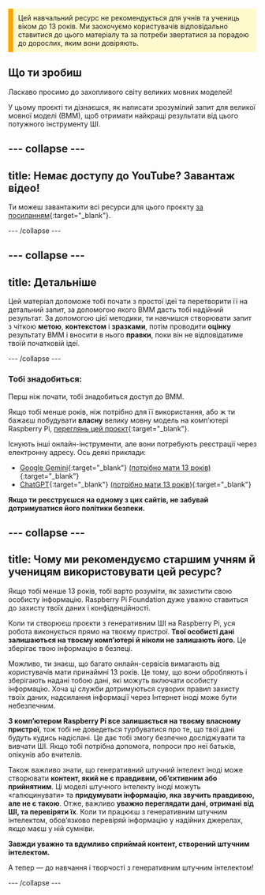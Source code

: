 <p style='border-left: solid; border-width:10px; border-color: #FFA500; background-color: #FFFACD; padding: 10px;'>
Цей навчальний ресурс не рекомендується для учнів та учениць віком до 13 років. Ми заохочуємо користувачів відповідально ставитися до цього матеріалу та за потреби звертатися за порадою до дорослих, яким вони довіряють.
</p>

## Що ти зробиш

Ласкаво просимо до захопливого світу великих мовних моделей!

У цьому проєкті ти дізнаєшся, як написати зрозумілий запит для великої мовної моделі (ВММ), щоб отримати найкращі результати від цього потужного інструменту ШІ.

--- collapse ---
---
title: Немає доступу до YouTube? Завантаж відео!
---

Ти можеш завантажити всі ресурси для цього проєкту [за посиланням](https://rpf.io/p/uk-UA/ai-LLM-prompt-go){:target="_blank"}.

--- /collapse ---

--- collapse ---
---
title: Детальніше
---

Цей матеріал допоможе тобі почати з простої ідеї та перетворити її на детальний запит, за допомогою якого ВММ дасть тобі надійний результат. За допомогою цієї методики, ти навчишся створювати запит з чіткою **метою**, **контекстом** і **зразками**, потім проводити **оцінку** результату ВММ і вносити в нього **правки**, поки він не відповідатиме твоїй початковій ідеї.

--- /collapse ---

### Тобі знадобиться:

Перш ніж почати, тобі знадобиться доступ до ВММ.

Якщо тобі менше років, ніж потрібно для її використання, або ж ти бажаєш побудувати **власну** велику мовну модель на компʼютері Raspberry Pi, [переглянь цей проєкт](https://projects.raspberrypi.org/uk-UA/projects/llm-rpi){:target="_blank"}.

Існують інші онлайн-інструменти, але вони потребують реєстрації через електронну адресу. Ось деякі приклади:
- [Google Gemini](https://gemini.google.com/){:target="_blank"} [(потрібно мати 13 років)](https://support.google.com/gemini/answer/13278668?hl=uk&sjid=17146859308360622836-EU#zippy=%2Ccant-access-this-service){:target="_blank"}
- [ChatGPT](https://www.chat.openai.org){:target="_blank"} [(потрібно мати 13 років)](https://help.openai.com/en/articles/8313401-is-chatgpt-safe-for-all-ages){:target="_blank"}

**Якщо ти реєструєшся на одному з цих сайтів, не забувай дотримуватися його політики безпеки.**

--- collapse ---
---
title: Чому ми рекомендуємо старшим учням й ученицям використовувати цей ресурс?
---

Якщо тобі менше 13 років, тобі варто розуміти, як захистити свою особисту інформацію. Raspberry Pi Foundation дуже уважно ставиться до захисту твоїх даних і конфіденційності.

Коли ти створюєш проєкти з генеративним ШІ на Raspberry Pi, уся робота виконується прямо на твоєму пристрої. **Твої особисті дані залишаються на твоєму комп’ютері й ніколи не залишають його.** Це зберігає твою інформацію в безпеці.

Можливо, ти знаєш, що багато онлайн-сервісів вимагають від користувачів мати принаймні 13 років. Це тому, що вони обробляють і зберігають надані тобою дані, які можуть включати особисту інформацію. Хоча ці служби дотримуються суворих правил захисту твоїх даних, надсилання інформації через Інтернет іноді може бути небезпечним.

**З компʼютером Raspberry Pi все залишається на твоєму власному пристрої**, тож тобі не доведеться турбуватися про те, що твої дані будуть кудись надіслані. Це дає тобі змогу безпечно досліджувати та вивчати ШІ. Якщо тобі потрібна допомога, попроси про неї батьків, опікунів або вчителів.

Також важливо знати, що генеративний штучний інтелект іноді може створювати **контент, який не є правдивим, обʼєктивним або прийнятним**. Ці моделі штучного інтелекту іноді можуть «галюцинувати» та **придумувати інформацію, яка звучить правдивою, але не є такою**. Отже, важливо **уважно переглядати дані, отримані від ШІ, та перевіряти їх**. Коли ти працюєш з генеративним штучним інтелектом, обов’язково перевіряй інформацію у надійних джерелах, якщо маєш у ній сумніви.

**Завжди уважно та вдумливо сприймай контент, створений штучним інтелектом.**

А тепер — до навчання і творчості з генеративним штучним інтелектом!

--- /collapse ---
